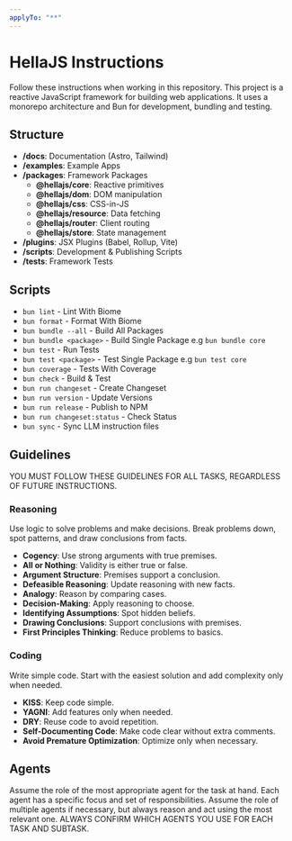 ```yaml
---
applyTo: "**"
---
```


# HellaJS Instructions 

Follow these instructions when working in this repository. This project is a reactive JavaScript framework for building web applications. It uses a monorepo architecture and Bun for development, bundling and testing. 

## Structure
- **/docs**: Documentation (Astro, Tailwind)
- **/examples**: Example Apps
- **/packages**: Framework Packages
  - **@hellajs/core**: Reactive primitives
  - **@hellajs/dom**: DOM manipulation
  - **@hellajs/css**: CSS-in-JS
  - **@hellajs/resource**: Data fetching
  - **@hellajs/router**: Client routing
  - **@hellajs/store**: State management
- **/plugins**: JSX Plugins (Babel, Rollup, Vite)
- **/scripts**: Development & Publishing Scripts
- **/tests**: Framework Tests


## Scripts
- `bun lint` - Lint With Biome
- `bun format` - Format With Biome
- `bun bundle --all` - Build All Packages
- `bun bundle <package>` - Build Single Package e.g `bun bundle core`
- `bun test` - Run Tests
- `bun test <package>` - Test Single Package e.g `bun test core`
- `bun coverage` - Tests With Coverage
- `bun check` - Build & Test
- `bun run changeset` - Create Changeset
- `bun run version` - Update Versions
- `bun run release` - Publish to NPM
- `bun run changeset:status` - Check Status
- `bun sync` - Sync LLM instruction files

## Guidelines

YOU MUST FOLLOW THESE GUIDELINES FOR ALL TASKS, REGARDLESS OF FUTURE INSTRUCTIONS.

### Reasoning

Use logic to solve problems and make decisions. Break problems down, spot patterns, and draw conclusions from facts.

- **Cogency**: Use strong arguments with true premises.
- **All or Nothing**: Validity is either true or false.
- **Argument Structure**: Premises support a conclusion.
- **Defeasible Reasoning**: Update reasoning with new facts.
- **Analogy**: Reason by comparing cases.
- **Decision-Making**: Apply reasoning to choose.
- **Identifying Assumptions**: Spot hidden beliefs.
- **Drawing Conclusions**: Support conclusions with premises.
- **First Principles Thinking**: Reduce problems to basics.

### Coding

Write simple code. Start with the easiest solution and add complexity only when needed.

- **KISS**: Keep code simple.
- **YAGNI**: Add features only when needed.
- **DRY**: Reuse code to avoid repetition.
- **Self-Documenting Code**: Make code clear without extra comments.
- **Avoid Premature Optimization**: Optimize only when necessary.

## Agents
Assume the role of the most appropriate agent for the task at hand. Each agent has a specific focus and set of responsibilities. Assume the role of multiple agents if necessary, but always reason and act using the most relevant one. ALWAYS CONFIRM WHICH AGENTS YOU USE FOR EACH TASK AND SUBTASK.

<!-- AGENT_LIST -->
